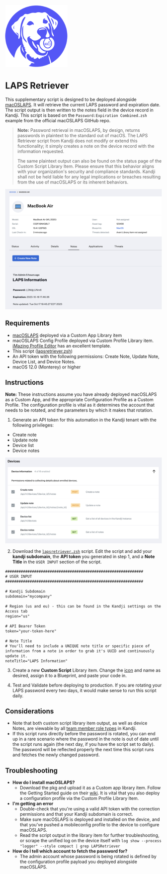 <img src="images/laprador_retriever.png" width="200">

# LAPS Retriever
<!--- aka "LAPrador Retriever" --->

This supplementary script is designed to be deployed alongside [macOSLAPS](https://github.com/joshua-d-miller/macOSLAPS). It will retrieve the current LAPS password and expiration date. The script output is then written to the notes field in the device record in Kandji. This script is based on the `Password:Expiration Combined.zsh` example from the official macOSLAPS GitHub repo.

>**Note:** Password retrieval in macOSLAPS, by design, returns passwords in plaintext to the standard out of macOS. The LAPS Retriever script from Kandji does not modify or extend this functionality; it simply creates a note on the device record with the information requested.
>
>The same plaintext output can also be found on the status page of the Custom Script Library Item. Please ensure that this behavior aligns with your organization's security and compliance standards. Kandji shall not be held liable for any legal implications or breaches resulting from the use of macOSLAPS or its inherent behaviors.

<img src="images/screenshot_notes-output.png">

## Requirements

* [macOSLAPS](https://github.com/joshua-d-miller/macOSLAPS) deployed via a Custom App Library item
* macOSLAPS Config Profile deployed via Custom Profile Library item. [iMazing Profile Editor](https://imazing.com/profile-editor) has an excellent template.
* This script ([lapsretriever.zsh](lapsretriever.zsh))
* An API token with the following permissions: Create Note, Update Note, Device List, and Device Notes.
* macOS 12.0 (Monterey) or higher
  
## Instructions

**Note:** These instructions assume you have already deployed macOSLAPS as a Custom App, and the appropriate Configuration Profile as a Custom Profile. The configuration profile is vital as it determines the account that needs to be rotated, and the parameters by which it makes that rotation. 

1. Generate an API token for this automation in the Kandji tenant with the following privileges:
   
  * Create note
  * Update note
  * Device list
  * Device notes

 ![api permissions](images/api_permissions.png)

2. Download the [`lapsretriever.zsh`](lapsretriever.zsh) script. Edit the script and add your **kandji subdomain**, the **API token** you generated in step 1, and a **Note Title** in the `USER INPUT` section of the script.

```shell
##############################################################
# USER INPUT 
##############################################################

# Kandji Subdomain
subdomain="mycompany"

# Region (us and eu) - this can be found in the Kandji settings on the Access tab
region="us"

# API Bearer Token
token="your-token-here"

# Note Title
# You'll need to include a UNIQUE note title or specific piece of information from a note in order to grab it's UUID and continuously update it.
noteTitle="LAPS Information"
```

3. Create a new **Custom Script** Library item. Change the [icon](images/laprador_retriever.png) and name as desired, assign it to a Blueprint, and paste your code in.

4. Test and Validate before deploying to production. If you are rotating your LAPS password every two days, it would make sense to run this script daily.

## Considerations

* Note that both custom script library item output, as well as device Notes, are viewable by all [team member role types](https://support.kandji.io/support/solutions/articles/72000560512-team-member-role-permissions) in Kandji.
* If this script runs directly before the password is rotated, you can end up in a rare scenario where the password in the note is out of date until the script runs again (the next day, if you have the script set to daily). The password will be reflected properly the next time this script runs and fetches the newly changed password.

## Troubleshooting

* **How do I install macOSLAPS?**
  * Download the pkg and upload it as a Custom app library item. Follow the Getting Started guide on their [wiki](https://github.com/joshua-d-miller/macOSLAPS/wiki). It is vital that you also deploy a configuration profile via the Custom Profile Library Item.
* **I'm getting an error**
  * Double-check that you're using a valid API token with the correction permissions and that your Kandji subdomain is correct.
  * Make sure macOSLAPS is deployed and installed on the device, and that you've pushed a mobileconfig profile to the device to configure macOSLAPS.
  * Read the script output in the library item for further troubleshooting, or scrape the unified log on the device itself with `log show --process "logger" --style compact | grep LAPSRetriever`
* **How do I tell which account to fetch the password for?**
  * The admin account whose password is being rotated is defined by the configuration profile payload you deployed alongside macOSLAPS.
